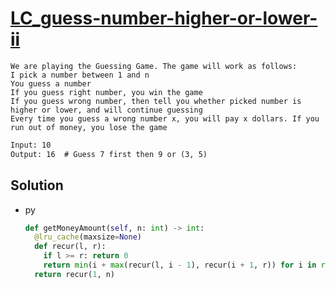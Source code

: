 # [LC_guess-number-higher-or-lower-ii](https://leetcode.com/problems/guess-number-higher-or-lower-ii)

```en
We are playing the Guessing Game. The game will work as follows:
I pick a number between 1 and n
You guess a number
If you guess right number, you win the game
If you guess wrong number, then tell you whether picked number is higher or lower, and will continue guessing
Every time you guess a wrong number x, you will pay x dollars. If you run out of money, you lose the game

```

```txt
Input: 10
Output: 16  # Guess 7 first then 9 or (3, 5)
```

## Solution

* py

  ```py
  def getMoneyAmount(self, n: int) -> int:
    @lru_cache(maxsize=None)
    def recur(l, r):
      if l >= r: return 0
      return min(i + max(recur(l, i - 1), recur(i + 1, r)) for i in range(l, r + 1))
    return recur(1, n)
  ```
